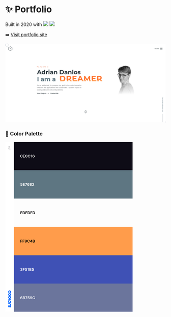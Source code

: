 # :sparkles: Portfolio 
<p>
  Built in 2020 with
  <img src="https://img.shields.io/badge/-VueJS-41B883">
  <img src="https://img.shields.io/badge/-SASS-FF69B4">
</p>

:arrow_right:
  <a href="https://adriandanlos.es/">Visit portfolio site</a>

<img src="https://raw.githubusercontent.com/AdrianDanlos/Portfolio/master/public/images/github.png" alt="landing" />



### :fallen_leaf: Color Palette
<img src="https://raw.githubusercontent.com/AdrianDanlos/Portfolio/master/public/images/palette.png" alt="palette" width="400"/>
